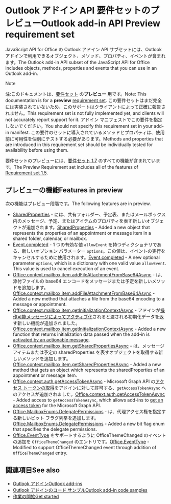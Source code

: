 # <a name="outlook-add-in-api-preview-requirement-set"></a><span data-ttu-id="85754-101">Outlook アドイン API 要件セットのプレビュー</span><span class="sxs-lookup"><span data-stu-id="85754-101">Outlook add-in API Preview requirement set</span></span>

<span data-ttu-id="85754-102">JavaScript API for Office の Outlook アドイン API サブセットには、Outlook アドインで利用できるオブジェクト、メソッド、プロパティ、イベントが含まれます。</span><span class="sxs-lookup"><span data-stu-id="85754-102">The Outlook add-in API subset of the JavaScript API for Office includes objects, methods, properties and events that you can use in an Outlook add-in.</span></span>

> [!NOTE]
> <span data-ttu-id="85754-103">注:このドキュメントは、[要件セット](/office/dev/add-ins/reference/requirement-sets/outlook-api-requirement-sets)  の**プレビュー** 用です。</span><span class="sxs-lookup"><span data-stu-id="85754-103">Note: This documentation is for a **preview** [requirement set](/office/dev/add-ins/reference/requirement-sets/outlook-api-requirement-sets).</span></span> <span data-ttu-id="85754-104">この要件セットはまだ完全には実装されていないため、このサポートはクライアントによって正確に報告されません。</span><span class="sxs-lookup"><span data-stu-id="85754-104">This requirement set is not fully implemented yet, and clients will not accurately report support for it.</span></span> <span data-ttu-id="85754-105">アドイン マニフェストでこの要件を指定しないでください。</span><span class="sxs-lookup"><span data-stu-id="85754-105">You should not specify this requirement set in your add-in manifest.</span></span> <span data-ttu-id="85754-106">この要件のセットに導入されているメソッドとプロパティは、使用前に可用性を個別にテストする必要があります。</span><span class="sxs-lookup"><span data-stu-id="85754-106">Methods and properties that are introduced in this requirement set should be individually tested for availability before using them.</span></span>

<span data-ttu-id="85754-107">要件セットのプレビューには、[要件セット 1.7](../requirement-set-1.7/outlook-requirement-set-1.7.md) のすべての機能が含まれています。</span><span class="sxs-lookup"><span data-stu-id="85754-107">The Preview Requirement set includes all of the features of [Requirement set 1.5](../requirement-set-1.7/outlook-requirement-set-1.7.md).</span></span>

## <a name="features-in-preview"></a><span data-ttu-id="85754-108">プレビューの機能</span><span class="sxs-lookup"><span data-stu-id="85754-108">Features in preview</span></span>

<span data-ttu-id="85754-109">次の機能はプレビュー段階です。</span><span class="sxs-lookup"><span data-stu-id="85754-109">The following features are in preview.</span></span>

- <span data-ttu-id="85754-110">[SharedProperties](/javascript/api/outlook/office.sharedproperties) - には、共有フォルダー、予定表、またはメールボックス内のメッセージ、予定、またはアイテムのプロパティを表す新しいオブジェクトが追加されます。</span><span class="sxs-lookup"><span data-stu-id="85754-110">[SharedProperties](/javascript/api/outlook/office.sharedproperties) - Added a new object that represents the properties of an appointment or message item in a shared folder, calendar, or mailbox.</span></span>
- <span data-ttu-id="85754-p102">[Event.completed](/javascript/api/office/office.addincommands.event#completed-options-) - 1 つの有効な値 `allowEvent` を持つディクショナリである、新しいオプション パラメーター `options`。この値は、イベントの実行をキャンセルするために使用されます。</span><span class="sxs-lookup"><span data-stu-id="85754-p102">[Event.completed](/javascript/api/office/office.addincommands.event#completed-options-) - A new optional parameter `options`, which is a dictionary with one valid value `allowEvent`. This value is used to cancel execution of an event.</span></span>
- <span data-ttu-id="85754-113">[Office.context.mailbox.item.addFileAttachmentFromBase64Async](office.context.mailbox.item.md#addfileattachmentfrombase64asyncbase64file-attachmentname-options-callback) - は、添付ファイルの base64 エンコードをメッセージまたは予定を新しいメソッドを追加します。</span><span class="sxs-lookup"><span data-stu-id="85754-113">[Office.context.mailbox.item.addFileAttachmentFromBase64Async](office.context.mailbox.item.md#addfileattachmentfrombase64asyncbase64file-attachmentname-options-callback) - Added a new method that attaches a file from the base64 encoding to a message or appointment.</span></span>
- <span data-ttu-id="85754-114">[Office.context.mailbox.item.getInitializationContextAsync](office.context.mailbox.item.md#getinitializationcontextasyncoptions-callback) - アドインが[操作可能メッセージによってアクティブ化](https://docs.microsoft.com/outlook/actionable-messages/invoke-add-in-from-actionable-message)されると渡される初期化データを返す新しい機能が追加されました。</span><span class="sxs-lookup"><span data-stu-id="85754-114">[Office.context.mailbox.item.getInitializationContextAsync](office.context.mailbox.item.md#getinitializationcontextasyncoptions-callback) - Added a new function that returns initialization data passed when the add-in is [activated by an actionable message](https://docs.microsoft.com/outlook/actionable-messages/invoke-add-in-from-actionable-message).</span></span>
- <span data-ttu-id="85754-115">[Office.context.mailbox.item.getSharedPropertiesAsync](office.context.mailbox.item.md#getsharedpropertiesasyncoptions-callback) - は、メッセージ アイテムまたは予定の sharedProperties を表すオブジェクトを取得する新しいメソッドを追加します。</span><span class="sxs-lookup"><span data-stu-id="85754-115">[Office.context.mailbox.item.getSharedPropertiesAsync](office.context.mailbox.item.md#getsharedpropertiesasyncoptions-callback) - Added a new method that gets an object which represents the sharedProperties of an appointment or message item.</span></span>
- <span data-ttu-id="85754-116">[Office.context.auth.getAccessTokenAsync](https://docs.microsoft.com/office/dev/add-ins/develop/sso-in-office-add-ins#sso-api-reference) - Microsoft Graph API の[アクセス トークンの取得](https://docs.microsoft.com/outlook/add-ins/authenticate-a-user-with-an-sso-token)をアドインに対して許可する、`getAccessTokenAsync` へのアクセスが追加されました。</span><span class="sxs-lookup"><span data-stu-id="85754-116">[Office.context.auth.getAccessTokenAsync](https://docs.microsoft.com/office/dev/add-ins/develop/sso-in-office-add-ins#sso-api-reference) - Added access to `getAccessTokenAsync`, which allows add-ins to [get an access token](https://docs.microsoft.com/outlook/add-ins/authenticate-a-user-with-an-sso-token) for the Microsoft Graph API.</span></span>
- <span data-ttu-id="85754-117">[Office.MailboxEnums.DelegatePermissions](/javascript/api/outlook/office.mailboxenums.delegatepermissions) - は、代理アクセス権を指定する新しいビット フラグ列挙を追加します。</span><span class="sxs-lookup"><span data-stu-id="85754-117">[Office.MailboxEnums.DelegatePermissions](/javascript/api/outlook/office.mailboxenums.delegatepermissions) - Added a new bit flag enum that specifies the delegate permissions.</span></span>
- <span data-ttu-id="85754-118">[Office.EventType](/javascript/api/office/office.eventtype) をサポートするように OfficeThemeChanged のイベントの追加を `OfficeThemeChanged` のエントリです。</span><span class="sxs-lookup"><span data-stu-id="85754-118">[Office.EventType](/javascript/api/office/office.eventtype) - Modified to support OfficeThemeChanged event through addition of `OfficeThemeChanged` entry.</span></span>

## <a name="see-also"></a><span data-ttu-id="85754-119">関連項目</span><span class="sxs-lookup"><span data-stu-id="85754-119">See also</span></span>

- [<span data-ttu-id="85754-120">Outlook アドイン</span><span class="sxs-lookup"><span data-stu-id="85754-120">Outlook add-ins</span></span>](https://docs.microsoft.com/outlook/add-ins/)
- [<span data-ttu-id="85754-121">Outlook アドインのコード サンプル</span><span class="sxs-lookup"><span data-stu-id="85754-121">Outlook add-in code samples</span></span>](https://developer.microsoft.com/outlook/gallery/?filterBy=Outlook,Samples,Add-ins)
- [<span data-ttu-id="85754-122">作業の開始</span><span class="sxs-lookup"><span data-stu-id="85754-122">Get started</span></span>](https://docs.microsoft.com/outlook/add-ins/quick-start)